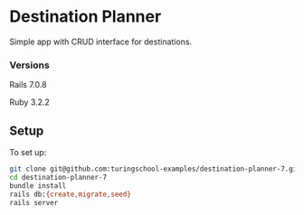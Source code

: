 # Destination Planner

Simple app with CRUD interface for destinations.

### Versions

Rails 7.0.8

Ruby 3.2.2

## Setup

To set up:

```bash
git clone git@github.com:turingschool-examples/destination-planner-7.git
cd destination-planner-7
bundle install
rails db:{create,migrate,seed}
rails server
```
